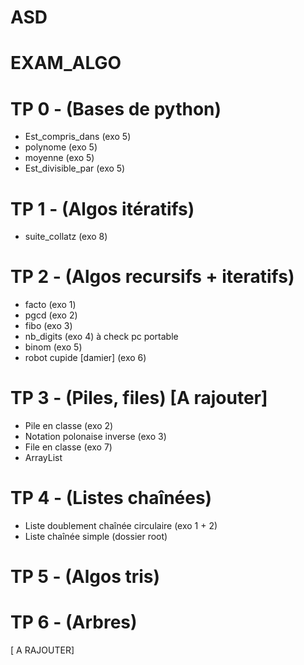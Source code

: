 # ASD
# EXAM_ALGO
# TP 0 - (Bases de python)

- Est_compris_dans (exo 5)
- polynome (exo 5)
- moyenne (exo 5)
- Est_divisible_par (exo 5)

# TP 1 - (Algos itératifs)

- suite_collatz (exo 8)

# TP 2 - (Algos recursifs + iteratifs)

- facto (exo 1)
- pgcd (exo 2)
- fibo (exo 3)
- nb_digits (exo 4) à check pc portable
- binom (exo 5)
- robot cupide [damier] (exo 6)

# TP 3 - (Piles, files) [A rajouter]

- Pile en classe (exo 2)
- Notation polonaise inverse (exo 3)
- File en classe (exo 7)
- ArrayList

# TP 4 - (Listes chaînées)

- Liste doublement chaînée circulaire (exo 1 + 2)
- Liste chaînée simple (dossier root)

# TP 5 - (Algos tris)

# TP 6 - (Arbres)

[ A RAJOUTER]
